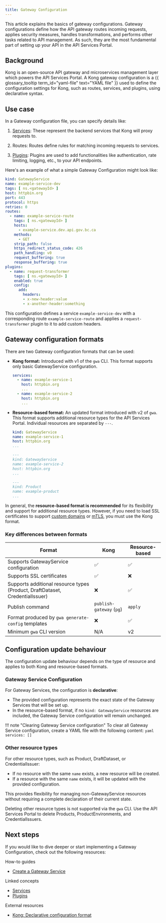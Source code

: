 ```yaml
---
title: Gateway Configuration
---
```


This article explains the basics of gateway configurations. Gateway
configurations define how the API gateway routes incoming requests, applies
security measures, handles transformations, and performs other tasks related to
API management. As such, they are the most fundamental part of setting up your
API in the API Services Portal.

## Background

Kong is an open-source API gateway and microservices management layer which
powers the API Services Portal. A Kong gateway configuration is a
{{ glossary_tooltip term_id="yaml-file" text="YAML file" }} used to define the
configuration settings for Kong, such as routes, services, and plugins, using
declarative syntax.

## Use case

In a Gateway configuration file, you can specify details like:

1. [Services](/concepts/services.md): These represent the backend services that
Kong will proxy requests to.

2. Routes: Routes define rules for matching incoming requests to services.

3. [Plugins](/concepts/plugins.md): Plugins are used to add functionalities like
authentication, rate limiting, logging, etc., to your API endpoints.

Here's an example of what a simple Gateway Configuration might look like:

```yaml
kind: GatewayService
name: example-service-dev
tags: [ ns.<gatewayId> ]
host: httpbin.org
port: 443
protocol: https
retries: 0
routes:
  - name: example-service-route
    tags: [ ns.<gatewayId> ]
    hosts:
      - example-service.dev.api.gov.bc.ca
    methods:
      - GET
    strip_path: false
    https_redirect_status_code: 426
    path_handling: v0
    request_buffering: true
    response_buffering: true
plugins:
  - name: request-transformer
    tags: [ ns.<gatewayId> ]
    enabled: true
    config:
      add:
        headers:
        - x-new-header:value
        - x-another-header:something
```

This configuration defines a service `example-service-dev` with a corresponding
route `example-service-route` and applies a `request-transformer` plugin to it
to add custom headers.

## Gateway configuration formats

There are two Gateway configuration formats that can be used:

- **Kong format:** Introduced with v1 of the `gwa` CLI. This format supports
  only basic GatewayService configuration.

  ```yaml
  services:
    - name: example-service-1
      host: httpbin.org
      ...
    - name: example-service-2
      host: httpbin.org
      ...
  ```

- **Resource-based format:** An updated format introduced with v2 of `gwa`. This
  format supports additional resource types for the API Services Portal.
  Individual resources are separated by `---`.

  ```yaml
  kind: GatewayService
  name: example-service-1
  host: httpbin.org
  ...

  ---
  kind: GatewayService
  name: example-service-2
  host: httpbin.org
  ...

  ---
  kind: Product
  name: example-product
  ...
  ```

In general, the **resource-based format is recommended** for its flexibility and
support for additional resource types. However, if you need to load SSL
certificates to support [custom domains](/how-to/custom-domain) or
[mTLS](/how-to/upstream-services.md#verify-upstream-services-with-mtls), you
must use the Kong format.

### Key differences between formats

| Format                                                                       | Kong                   | Resource-based |
|------------------------------------------------------------------------------|--------------------------|----------------|
| Supports GatewayService configuration                                        | ✅                        | ✅              |
| Supports SSL certificates                                                    | ✅                        | ❌              |
| Supports additional resource types (Product, DraftDataset, CredentialIssuer) | ❌                        | ✅              |
| Publish command                                                              | `publish-gateway` (`pg`) | `apply`        |
| Format produced by `gwa generate-config` templates                           | ❌                        | ✅              |
| Minimum `gwa` CLI version                                                    | N/A                      | v2             |

## Configuration update behaviour

The configuration update behaviour depends on the type of resource and applies
to both Kong and resource-based formats.

### Gateway Service Configuration

For Gateway Services, the configuration is **declarative**:
- The provided configuration represents the exact state of the Gateway Services
  that will be set up.
- In the resource-based format, if no `kind: GatewayService` resources are
  included, the Gateway Service configuration will remain unchanged.

!!! note "Clearing Gateway Service configuration"
    To clear all Gateway Service configuration, create a YAML file with the following content:
    ```yaml
    services: []
    ```
 
### Other resource types

For other resource types, such as Product, DraftDataset, or CredentialIssuer:

- If no resource with the same `name` exists, a new resource will be created. 
- If a resource with the same `name` exists, it will be updated with the provided configuration.

This provides flexibility for managing non-GatewayService resources without
requiring a complete declaration of their current state.

Deleting other resource types is not supported via the `gwa` CLI. 
Use the API Services Portal to delete Products, ProductEnvironments, and CredentialIssuers.

## Next steps

If you would like to dive deeper or start implementing a Gateway Configuration,
check out the following resources:

How-to guides

- [Create a Gateway Service](/how-to/create-gateway-service.md)

Linked concepts

- [Services](/concepts/services.md)
- [Plugins](/concepts/plugins.md)

External resources

- [Kong: Declarative configuration format](https://docs.konghq.com/gateway/latest/production/deployment-topologies/db-less-and-declarative-config/#declarative-configuration-format)
